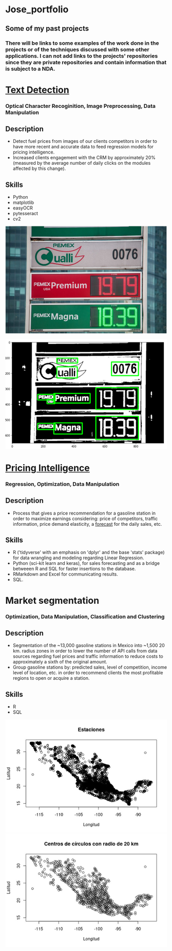 # Jose_portfolio
## Some of my past projects
### There will be links to some examples of the work done in the projects or of the techniques discussed with some other applications. I can not add links to the projects' repositories since they are private repositories and contain information that is subject to a NDA.

# [Text Detection](https://github.com/JosARodriguez/jose_portfolio/blob/main/Preprocesamiento.pdf)
### Optical Character Recoginition, Image Preprocessing, Data Manipulation

## Description
* Detect fuel prices from images of our clients competitors in order to have more recent and accurate data to feed regression models for pricing intelligence.
* Increased clients engagement with the CRM by approximately 20% (measured by the average number of daily clicks on the modules affected by this change). 

## Skills

* Python
* matplotlib
* easyOCR
* pytesseract
* cv2

<img src="https://github.com/JosARodriguez/jose_portfolio/blob/main/images/Screenshot%20from%202022-01-24%2020-16-02.png" alt="drawing" width="600"/>


![](https://github.com/JosARodriguez/jose_portfolio/blob/main/images/Screenshot%20from%202022-01-24%2020-16-36.png)

# [Pricing Intelligence](https://github.com/JosARodriguez/jose_portfolio/blob/main/pricingIntelligence.pdf)
### Regression, Optimization, Data Manipulation

## Description 
* Process that gives a price recommendation for a gasoline station in order to maximize earnings considering: price of competitors, traffic information, price demand elasticity, a [forecast](https://github.com/JosARodriguez/jose_portfolio/blob/main/Forecast.ipynb) for the daily sales, etc. 

## Skills

* R ('tidyverse' with an emphasis on 'dplyr' and the base 'stats' package) for data wrangling and modeling regarding Linear Regression.
* Python (sci-kit learn and keras), for sales forecasting and as a bridge betweeen R and SQL for faster insertions to the database.
* RMarkdown and Excel for communicating results.
* SQL.

# Market segmentation
### Optimization, Data Manipulation, Classification and Clustering


## Description

* Segmentation of the ~13,000 gasoline stations in Mexico into ~1,500 20 km. radius zones in order to lower the number of API calls from data sources regarding fuel prices and traffic information to reduce costs to approximately a sixth of the original amount.
* Group gasoline stations by: predicted sales, level of competition, income level of location, etc. in order to recommend clients the most profitable regions to open or acquire a station.

## Skills

* R
* SQL

![](https://github.com/JosARodriguez/jose_portfolio/blob/main/images/indewx.jpeg)
![](https://github.com/JosARodriguez/jose_portfolio/blob/main/images/index.jpeg)

